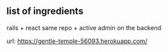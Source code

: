 ## list of ingredients

rails + react same repo + active admin on the backend

url: https://gentle-temple-56093.herokuapp.com/